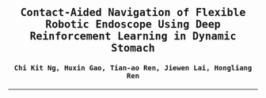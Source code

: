 <div align="center">

<samp>

<h2> Contact-Aided Navigation of Flexible Robotic Endoscope Using Deep Reinforcement Learning in Dynamic Stomach </h1>

<h4> Chi Kit Ng, Huxin Gao, Tian-ao Ren, Jiewen Lai, Hongliang Ren </h3>

</samp>   

---

</div>     
